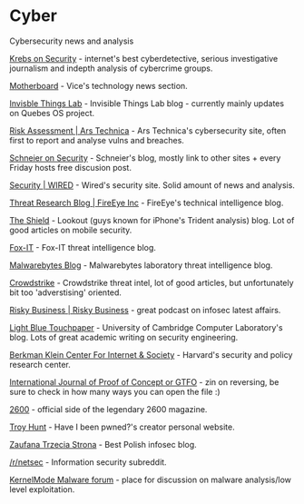 # Cyber

Cybersecurity news and analysis

[Krebs on Security](http://krebsonsecurity.com/) - internet's best cyberdetective, serious investigative journalism and indepth analysis of cybercrime groups.

[Motherboard](https://motherboard.vice.com/en_us) - Vice's technology news section.

[Invisble Things Lab](https://blog.invisiblethings.org/) - Invisible Things Lab blog - currently mainly updates on Quebes OS project.

[Risk Assessment | Ars Technica](https://arstechnica.com/security/) - Ars Technica's cybersecurity site, often first to report and analyse vulns and breaches.

[Schneier on Security](https://www.schneier.com/) - Schneier's blog, mostly link to other sites + every Friday hosts free discusion post.

[Security | WIRED](https://www.wired.com/category/security) - Wired's security site. Solid amount of news and analysis.

[Threat Research Blog | FireEye Inc](https://www.fireeye.com/blog/threat-research.html) - FireEye's technical intelligence blog.

[The Shield](https://blog.lookout.com/) - Lookout (guys known for iPhone's Trident analysis) blog. Lot of good articles on mobile security.

[Fox-IT](https://blog.fox-it.com/) - Fox-IT threat intelligence blog.

[Malwarebytes Blog](https://blog.malwarebytes.com/) - Malwarebytes laboratory threat intelligence blog.

[Crowdstrike](https://www.crowdstrike.com/blog/category/threat-intel-research/) - Crowdstrike threat intel, lot of good articles, but unfortunately bit too 'adverstising' oriented.

[Risky Business | Risky Business](https://risky.biz/netcasts/risky-business/) - great podcast on infosec latest affairs.

[Light Blue Touchpaper](https://www.lightbluetouchpaper.org/) - University of Cambridge Computer Laboratory's blog. Lots of great academic writing on security engineering.

[Berkman Klein Center For Internet & Society](https://cyber.harvard.edu/) - Harvard's security and policy research center.

[International Journal of Proof of Concept or GTFO](https://www.alchemistowl.org/pocorgtfo/) - zin on reversing, be sure to check in how many ways you can open the file :)

[2600](https://www.2600.com/) - official side of the legendary 2600 magazine.

[Troy Hunt](https://www.troyhunt.com/) - Have I been pwned?'s creator personal website.

[Zaufana Trzecia Strona](https://www.z3s.pl) - Best Polish infosec blog.

[/r/netsec](https://www.reddit.com/r/netsec/) - Information security subreddit.

[KernelMode Malware forum](http://www.kernelmode.info/forum/viewforum.php?f=16&sid=3bd3a135472d94afb62ec4edb48044fc) - place for discussion on malware analysis/low level exploitation.
